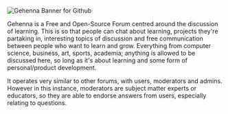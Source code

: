 ![Gehenna Banner for Github](https://user-images.githubusercontent.com/99398403/224560632-2ab53885-0de4-4b44-8c5c-0370a593ff3f.png)

Gehenna is a Free and Open-Source Forum centred around the discussion of learning. This is so that people can chat about learning, projects they're partaking in, interesting topics of discussion and free communication between people who want to learn and grow. Everything from computer science, business, art, sports, academia; anything is allowed to be discussed here, so long as it's about learning and some form of personal/product development.

It operates very similar to other forums, with users, moderators and admins. However in this instance, moderators are subject matter experts or educators, so they are able to endorse answers from users, especially relating to questions.
